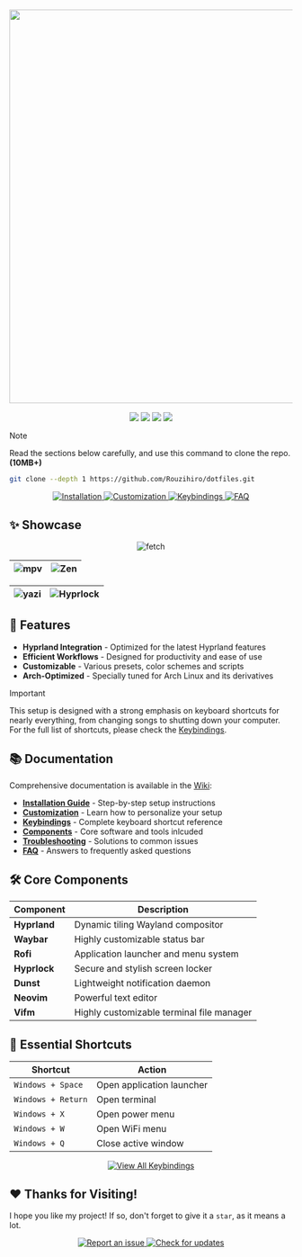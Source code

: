 <h3 align="center">
	<img src="https://github.com/user-attachments/assets/8c6f77b5-5421-4e92-b02c-bca0fd098b94" width="700"/><br/>
</h3>

<div align="center">
<p align="center">
    <a href="https://github.com/Rouzihiro/dotfiles/stargazers">
	    <img src="https://img.shields.io/github/stars/Rouzihiro/dotfiles?colorA=32302f&colorB=7244b3&style=for-the-badge"></a>
    <a href="https://hyprland.org">
	    <img src="https://img.shields.io/badge/Arch-Hyprland-blue.svg?style=for-the-badge&labelColor=32302f&color=258598"></a> 
    <a href="https://github.com/Rouzihiro/dotfiles/last-commit">
	    <img src="https://img.shields.io/github/last-commit/Rouzihiro/dotfiles?colorA=32302f&colorB=05aa57&style=for-the-badge"></a>
    <a href="https://github.com/Rouzihiro/dotfiles/blob/main/LICENSE">
    	    <img src="https://img.shields.io/github/license/Rouzihiro/dotfiles?colorA=32302f&colorB=b16286&style=for-the-badge"></a>
</p>
</div>

> [!NOTE]
> Read the sections below carefully, and use this command to clone the repo. **(10MB+)**
> ```bash
> git clone --depth 1 https://github.com/Rouzihiro/dotfiles.git
> ```

<div align="center">
  <a href="https://github.com/Rouzihiro/dotfiles/wiki/Installation">
    <img src="https://img.shields.io/badge/📥 Installation-32302f?style=for-the-badge&logoColor=white&labelColor=258598&color=05aa57" alt="Installation"/>
  </a>
  <a href="https://github.com/Rouzihiro/dotfiles/wiki/Customization">
    <img src="https://img.shields.io/badge/🛠️ Customization-32302f?style=for-the-badge&logoColor=white&labelColor=b16286&color=7244b3" alt="Customization"/>
  </a>
  <a href="https://github.com/Rouzihiro/dotfiles/wiki/Keybindings">
    <img src="https://img.shields.io/badge/🎮 Keybindings-32302f?style=for-the-badge&logoColor=white&labelColor=d3869b&color=fb4934" alt="Keybindings"/>
  </a>
  <a href="https://github.com/Rouzihiro/dotfiles/wiki/FAQ">
    <img src="https://img.shields.io/badge/❓ FAQ-32302f?style=for-the-badge&logoColor=white&labelColor=8ec07c&color=fabd2f" alt="FAQ"/>
  </a>
</div>

## ✨ Showcase

<div align="center">
	
![fetch](https://github.com/user-attachments/assets/4f8c2613-d275-4c01-b54e-d5e78d5e9b8d)


| ![mpv](https://github.com/user-attachments/assets/7211a828-b238-4ee4-8096-e4760569fd0f) | ![Zen](https://github.com/user-attachments/assets/7f9d8891-106f-4c2f-aa84-f193bdf8474c) |
|--|--|
	
| ![yazi](https://github.com/user-attachments/assets/298b1c19-6894-40fe-90ba-edb49fe0efc6) | ![Hyprlock](https://github.com/user-attachments/assets/d5315def-0dc3-44a0-a98a-11df3b6292ac) |
|--|--|

</div>

## 🚀 Features

- **Hyprland Integration** - Optimized for the latest Hyprland features
- **Efficient Workflows** - Designed for productivity and ease of use
- **Customizable** - Various presets, color schemes and scripts
- **Arch-Optimized** - Specially tuned for Arch Linux and its derivatives

> [!IMPORTANT]
> This setup is designed with a strong emphasis on keyboard shortcuts for nearly everything, from changing songs to shutting down your computer. For the full list of shortcuts, please check the [Keybindings](https://github.com/Rouzihiro/dotfiles/wiki/Keybindings).

## 📚 Documentation

Comprehensive documentation is available in the [Wiki](https://github.com/Rouzihiro/dotfiles/wiki):

- [**Installation Guide**](https://github.com/Rouzihiro/dotfiles/wiki/Installation) - Step-by-step setup instructions
- [**Customization**](https://github.com/Rouzihiro/dotfiles/wiki/Customization) - Learn how to personalize your setup
- [**Keybindings**](https://github.com/Rouzihiro/dotfiles/wiki/Keybindings) - Complete keyboard shortcut reference
- [**Components**](https://github.com/Rouzihiro/dotfiles/wiki/Components) - Core software and tools inlcuded
- [**Troubleshooting**](https://github.com/Rouzihiro/dotfiles/wiki/Troubleshooting) - Solutions to common issues
- [**FAQ**](https://github.com/Rouzihiro/dotfiles/wiki/FAQ) - Answers to frequently asked questions

## 🛠️ Core Components

| Component | Description |
|-----------|-------------|
| **Hyprland** | Dynamic tiling Wayland compositor |
| **Waybar** | Highly customizable status bar |
| **Rofi** | Application launcher and menu system |
| **Hyprlock** | Secure and stylish screen locker |
| **Dunst** | Lightweight notification daemon |
| **Neovim** | Powerful text editor |
| **Vifm** | Highly customizable terminal file manager |

## 🔑 Essential Shortcuts

| Shortcut | Action |
|----------|--------|
| `Windows + Space` | Open application launcher |
| `Windows + Return` | Open terminal |
| `Windows + X` | Open power menu |
| `Windows + W` | Open WiFi menu |
| `Windows + Q` | Close active window |

<p align="center">
  <a href="https://github.com/Rouzihiro/dotfiles/wiki/Keybindings">
    <img src="https://img.shields.io/badge/View_All_Keybindings_→-32302f?style=for-the-badge&labelColor=d3869b&color=fb4934" alt="View All Keybindings" />
  </a>
</p>

## ❤️ Thanks for Visiting!

I hope you like my project! If so, don't forget to give it a `star`, as it means a lot.

<div align="center">
  <p>
    <a href="https://github.com/Rouzihiro/dotfiles/issues">
      <img src="https://img.shields.io/badge/🐛 Report an issue-32302f?style=for-the-badge&labelColor=05aa57&color=b16286" alt="Report an issue" />
    </a>
    <a href="https://github.com/Rouzihiro/dotfiles/commits/main">
      <img src="https://img.shields.io/badge/🔄 Check for updates-32302f?style=for-the-badge&labelColor=fabd2f&color=8ec07c" alt="Check for updates" />
    </a>
  </p>
</div>
